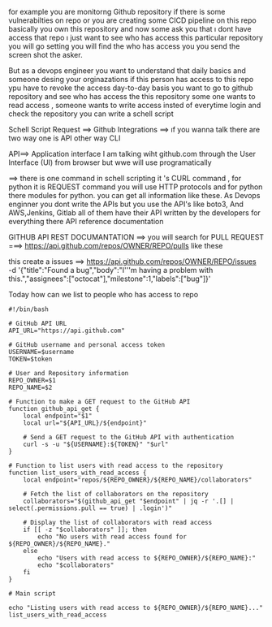 for example you are monitorng Github repository if there is some vulnerabilties on repo or you are creating some CICD pipeline on this repo basically you own this repository and now some ask you that ı dont have access that repo ı just want to see who has access this particular repository you will go setting you will find the who has access you you send the screen shot the asker. 

But as a devops engineer you want to understand that daily basics and someone desing your orginazations if this person has access to this repo ypu have to revoke the access day-to-day basis you want to go to github repository and see who has access the this repository some one wants to read access , someone wants to write access insted of everytime login and check the repository you can write a schell script 

Schell Script Request ==> Github Integrations ==> ıf you wanna talk there are two way one is API other way CLI 

API==> Application interface I am talking wiht github.com through the User Interface (UI) from browser but wwe will use programatically 

==> there is one command in schell scripting it 's CURL command , for python it is REQUEST command you will use HTTP protocols and for python there modules for python. you can get all information like these. As Devops enginner you dont write the APIs but you use the API's like boto3,
And AWS,Jenkins, Gitlab all of them have their API written by the developers for everything there API reference documentation 

GITHUB API REST DOCUMANTATION  ==> you will search for PULL REQUEST ===> https://api.github.com/repos/OWNER/REPO/pulls like these

this create a issues ==> https://api.github.com/repos/OWNER/REPO/issues \
  -d '{"title":"Found a bug","body":"I'\''m having a problem with this.","assignees":["octocat"],"milestone":1,"labels":["bug"]}'

Today how can we list to people who has access to repo 


    #!/bin/bash

    # GitHub API URL
    API_URL="https://api.github.com"

    # GitHub username and personal access token
    USERNAME=$username
    TOKEN=$token

    # User and Repository information
    REPO_OWNER=$1
    REPO_NAME=$2

    # Function to make a GET request to the GitHub API
    function github_api_get {
        local endpoint="$1"
        local url="${API_URL}/${endpoint}"

        # Send a GET request to the GitHub API with authentication
        curl -s -u "${USERNAME}:${TOKEN}" "$url"
    }

    # Function to list users with read access to the repository
    function list_users_with_read_access {
        local endpoint="repos/${REPO_OWNER}/${REPO_NAME}/collaborators"

        # Fetch the list of collaborators on the repository
        collaborators="$(github_api_get "$endpoint" | jq -r '.[] | select(.permissions.pull == true) | .login')"

        # Display the list of collaborators with read access
        if [[ -z "$collaborators" ]]; then
            echo "No users with read access found for ${REPO_OWNER}/${REPO_NAME}."
        else
            echo "Users with read access to ${REPO_OWNER}/${REPO_NAME}:"
            echo "$collaborators"
        fi
    }

    # Main script

    echo "Listing users with read access to ${REPO_OWNER}/${REPO_NAME}..."
    list_users_with_read_access
